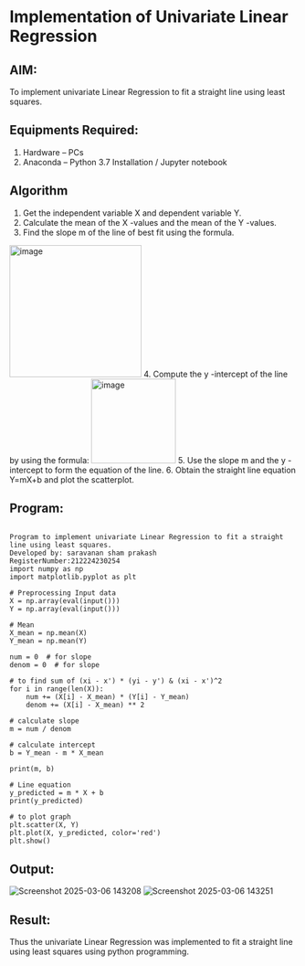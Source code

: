 # Implementation of Univariate Linear Regression
## AIM:
To implement univariate Linear Regression to fit a straight line using least squares.

## Equipments Required:
1. Hardware – PCs
2. Anaconda – Python 3.7 Installation / Jupyter notebook

## Algorithm
1. Get the independent variable X and dependent variable Y.
2. Calculate the mean of the X -values and the mean of the Y -values.
3. Find the slope m of the line of best fit using the formula. 
<img width="231" alt="image" src="https://user-images.githubusercontent.com/93026020/192078527-b3b5ee3e-992f-46c4-865b-3b7ce4ac54ad.png">
4. Compute the y -intercept of the line by using the formula:
<img width="148" alt="image" src="https://user-images.githubusercontent.com/93026020/192078545-79d70b90-7e9d-4b85-9f8b-9d7548a4c5a4.png">
5. Use the slope m and the y -intercept to form the equation of the line.
6. Obtain the straight line equation Y=mX+b and plot the scatterplot.

## Program:
```

Program to implement univariate Linear Regression to fit a straight line using least squares.
Developed by: saravanan sham prakash
RegisterNumber:212224230254
import numpy as np
import matplotlib.pyplot as plt

# Preprocessing Input data
X = np.array(eval(input()))
Y = np.array(eval(input()))

# Mean
X_mean = np.mean(X)
Y_mean = np.mean(Y)

num = 0  # for slope
denom = 0  # for slope

# to find sum of (xi - x') * (yi - y') & (xi - x')^2
for i in range(len(X)):
    num += (X[i] - X_mean) * (Y[i] - Y_mean)
    denom += (X[i] - X_mean) ** 2

# calculate slope
m = num / denom

# calculate intercept
b = Y_mean - m * X_mean

print(m, b)

# Line equation
y_predicted = m * X + b
print(y_predicted)

# to plot graph
plt.scatter(X, Y)
plt.plot(X, y_predicted, color='red')
plt.show()

```

## Output:
![Screenshot 2025-03-06 143208](https://github.com/user-attachments/assets/7e37bf72-d17e-417b-8a23-08efbbe27562)
![Screenshot 2025-03-06 143251](https://github.com/user-attachments/assets/3b44bddd-627c-4ad1-9a23-d9193a9c51c3)




## Result:
Thus the univariate Linear Regression was implemented to fit a straight line using least squares using python programming.
